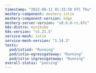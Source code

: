 ```yaml
---
timestamp: "2022-08-11 01:33:58 UTC Thu"
meshery-component: meshery-istio
meshery-component-version: edge
meshery-server-version: "v0.6.0-rc.6fc"
k8s-distro: minikube
k8s-version: "v1.21.5"
service-mesh: istio
service-mesh-version: "1.14.3"
tests:
  pod/istiod: "Running"
  pod/istio-egressgateway: "Running"
  pod/istio-ingressgateway: "Running"
overall-status: "passing"
---
```

